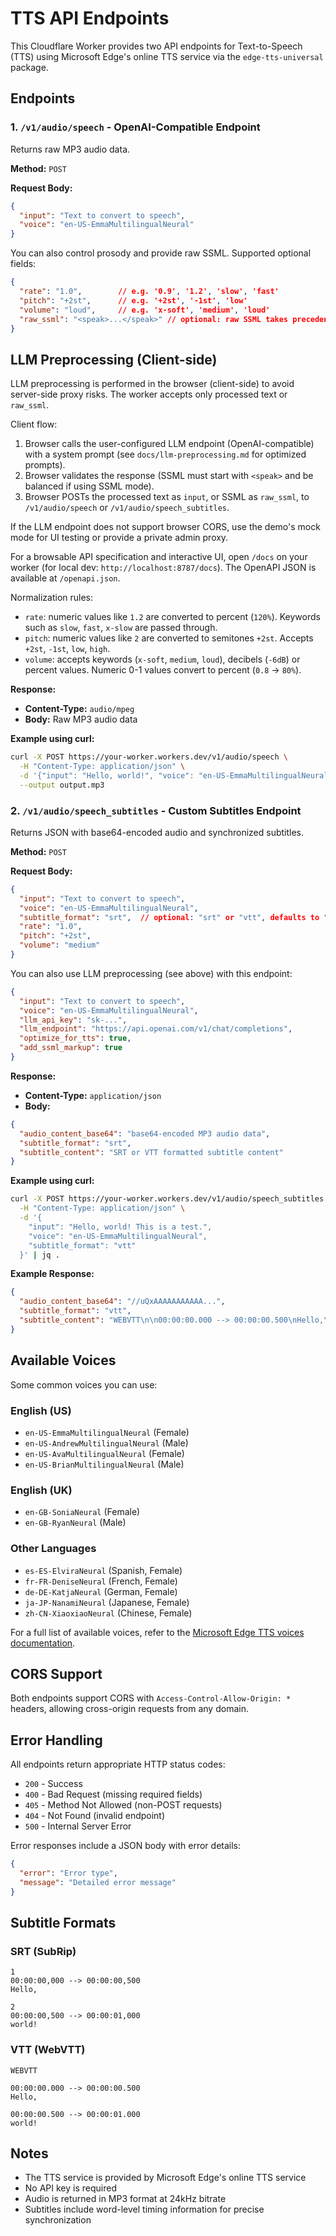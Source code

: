 # TTS API Endpoints

This Cloudflare Worker provides two API endpoints for Text-to-Speech (TTS) using Microsoft Edge's online TTS service via the `edge-tts-universal` package.

## Endpoints

### 1. `/v1/audio/speech` - OpenAI-Compatible Endpoint

Returns raw MP3 audio data.

**Method:** `POST`

**Request Body:**

```json
{
  "input": "Text to convert to speech",
  "voice": "en-US-EmmaMultilingualNeural"
}
```

You can also control prosody and provide raw SSML. Supported optional fields:

```json
{
  "rate": "1.0",        // e.g. '0.9', '1.2', 'slow', 'fast'
  "pitch": "+2st",      // e.g. '+2st', '-1st', 'low'
  "volume": "loud",     // e.g. 'x-soft', 'medium', 'loud'
  "raw_ssml": "<speak>...</speak>" // optional: raw SSML takes precedence
}
```

## LLM Preprocessing (Client-side)

LLM preprocessing is performed in the browser (client-side) to avoid server-side proxy risks. The worker accepts only processed text or `raw_ssml`.

Client flow:

1. Browser calls the user-configured LLM endpoint (OpenAI-compatible) with a system prompt (see `docs/llm-preprocessing.md` for optimized prompts).
2. Browser validates the response (SSML must start with `<speak>` and be balanced if using SSML mode).
3. Browser POSTs the processed text as `input`, or SSML as `raw_ssml`, to `/v1/audio/speech` or `/v1/audio/speech_subtitles`.

If the LLM endpoint does not support browser CORS, use the demo's mock mode for UI testing or provide a private admin proxy.

For a browsable API specification and interactive UI, open `/docs` on your worker (for local dev: `http://localhost:8787/docs`). The OpenAPI JSON is available at `/openapi.json`.

Normalization rules:

- `rate`: numeric values like `1.2` are converted to percent (`120%`). Keywords such as `slow`, `fast`, `x-slow` are passed through.
- `pitch`: numeric values like `2` are converted to semitones `+2st`. Accepts `+2st`, `-1st`, `low`, `high`.
- `volume`: accepts keywords (`x-soft`, `medium`, `loud`), decibels (`-6dB`) or percent values. Numeric 0-1 values convert to percent (`0.8` -> `80%`).

**Response:**

- **Content-Type:** `audio/mpeg`
- **Body:** Raw MP3 audio data

**Example using curl:**

```bash
curl -X POST https://your-worker.workers.dev/v1/audio/speech \
  -H "Content-Type: application/json" \
  -d '{"input": "Hello, world!", "voice": "en-US-EmmaMultilingualNeural"}' \
  --output output.mp3
```

### 2. `/v1/audio/speech_subtitles` - Custom Subtitles Endpoint

Returns JSON with base64-encoded audio and synchronized subtitles.

**Method:** `POST`

**Request Body:**

```json
{
  "input": "Text to convert to speech",
  "voice": "en-US-EmmaMultilingualNeural",
  "subtitle_format": "srt",  // optional: "srt" or "vtt", defaults to "srt"
  "rate": "1.0",
  "pitch": "+2st",
  "volume": "medium"
}
```

You can also use LLM preprocessing (see above) with this endpoint:

```json
{
  "input": "Text to convert to speech",
  "voice": "en-US-EmmaMultilingualNeural",
  "llm_api_key": "sk-...",
  "llm_endpoint": "https://api.openai.com/v1/chat/completions",
  "optimize_for_tts": true,
  "add_ssml_markup": true
}
```

**Response:**

- **Content-Type:** `application/json`
- **Body:**

```json
{
  "audio_content_base64": "base64-encoded MP3 audio data",
  "subtitle_format": "srt",
  "subtitle_content": "SRT or VTT formatted subtitle content"
}
```

**Example using curl:**

```bash
curl -X POST https://your-worker.workers.dev/v1/audio/speech_subtitles \
  -H "Content-Type: application/json" \
  -d '{
    "input": "Hello, world! This is a test.",
    "voice": "en-US-EmmaMultilingualNeural",
    "subtitle_format": "vtt"
  }' | jq .
```

**Example Response:**

```json
{
  "audio_content_base64": "//uQxAAAAAAAAAAA...",
  "subtitle_format": "vtt",
  "subtitle_content": "WEBVTT\n\n00:00:00.000 --> 00:00:00.500\nHello,\n\n00:00:00.500 --> 00:00:01.000\nworld!\n..."
}
```

## Available Voices

Some common voices you can use:

### English (US)

- `en-US-EmmaMultilingualNeural` (Female)
- `en-US-AndrewMultilingualNeural` (Male)
- `en-US-AvaMultilingualNeural` (Female)
- `en-US-BrianMultilingualNeural` (Male)

### English (UK)

- `en-GB-SoniaNeural` (Female)
- `en-GB-RyanNeural` (Male)

### Other Languages

- `es-ES-ElviraNeural` (Spanish, Female)
- `fr-FR-DeniseNeural` (French, Female)
- `de-DE-KatjaNeural` (German, Female)
- `ja-JP-NanamiNeural` (Japanese, Female)
- `zh-CN-XiaoxiaoNeural` (Chinese, Female)

For a full list of available voices, refer to the [Microsoft Edge TTS voices documentation](https://learn.microsoft.com/en-us/azure/ai-services/speech-service/language-support?tabs=tts).

## CORS Support

Both endpoints support CORS with `Access-Control-Allow-Origin: *` headers, allowing cross-origin requests from any domain.

## Error Handling

All endpoints return appropriate HTTP status codes:

- `200` - Success
- `400` - Bad Request (missing required fields)
- `405` - Method Not Allowed (non-POST requests)
- `404` - Not Found (invalid endpoint)
- `500` - Internal Server Error

Error responses include a JSON body with error details:

```json
{
  "error": "Error type",
  "message": "Detailed error message"
}
```

## Subtitle Formats

### SRT (SubRip)

```srt
1
00:00:00,000 --> 00:00:00,500
Hello,

2
00:00:00,500 --> 00:00:01,000
world!
```

### VTT (WebVTT)

```vtt
WEBVTT

00:00:00.000 --> 00:00:00.500
Hello,

00:00:00.500 --> 00:00:01.000
world!
```

## Notes

- The TTS service is provided by Microsoft Edge's online TTS service
- No API key is required
- Audio is returned in MP3 format at 24kHz bitrate
- Subtitles include word-level timing information for precise synchronization
